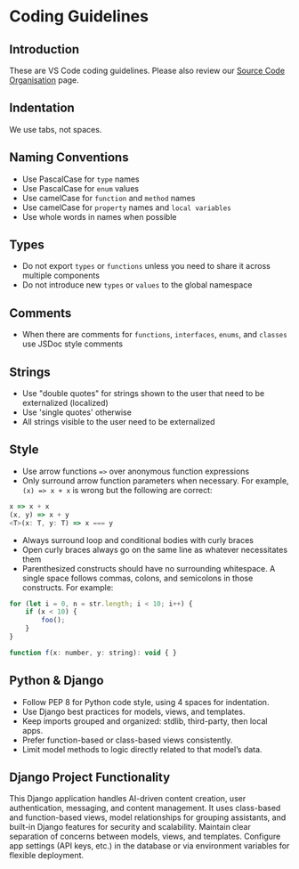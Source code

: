 # Coding Guidelines

## Introduction

These are VS Code coding guidelines. Please also review our [Source Code Organisation](https://github.com/microsoft/vscode/wiki/Source-Code-Organization) page.

## Indentation

We use tabs, not spaces.

## Naming Conventions

* Use PascalCase for `type` names
* Use PascalCase for `enum` values
* Use camelCase for `function` and `method` names
* Use camelCase for `property` names and `local variables`
* Use whole words in names when possible

## Types

* Do not export `types` or `functions` unless you need to share it across multiple components
* Do not introduce new `types` or `values` to the global namespace

## Comments

* When there are comments for `functions`, `interfaces`, `enums`, and `classes` use JSDoc style comments

## Strings

* Use "double quotes" for strings shown to the user that need to be externalized (localized)
* Use 'single quotes' otherwise
* All strings visible to the user need to be externalized

## Style

* Use arrow functions `=>` over anonymous function expressions
* Only surround arrow function parameters when necessary. For example, `(x) => x + x` is wrong but the following are correct:

```javascript
x => x + x
(x, y) => x + y
<T>(x: T, y: T) => x === y
```

* Always surround loop and conditional bodies with curly braces
* Open curly braces always go on the same line as whatever necessitates them
* Parenthesized constructs should have no surrounding whitespace. A single space follows commas, colons, and semicolons in those constructs. For example:

```javascript
for (let i = 0, n = str.length; i < 10; i++) {
    if (x < 10) {
        foo();
    }
}

function f(x: number, y: string): void { }
```

## Python & Django

* Follow PEP 8 for Python code style, using 4 spaces for indentation.
* Use Django best practices for models, views, and templates.
* Keep imports grouped and organized: stdlib, third-party, then local apps.
* Prefer function-based or class-based views consistently.
* Limit model methods to logic directly related to that model’s data.

## Django Project Functionality

This Django application handles AI-driven content creation, user authentication, messaging, and content management. It uses class-based and function-based views, model relationships for grouping assistants, and built-in Django features for security and scalability. Maintain clear separation of concerns between models, views, and templates. Configure app settings (API keys, etc.) in the database or via environment variables for flexible deployment.